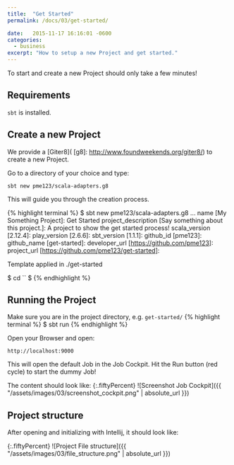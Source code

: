```yaml
---
title:  "Get Started"
permalink: /docs/03/get-started/

date:   2015-11-17 16:16:01 -0600
categories:
  - business
excerpt: "How to setup a new Project and get started."
---
```

To start and create a new Project should only take a few minutes!

## Requirements
`sbt` is installed.

## Create a new Project
We provide a [Giter8]( [g8]: http://www.foundweekends.org/giter8/) to create a new Project.

Go to a directory of your choice and type:

`sbt new pme123/scala-adapters.g8`

This will guide you through the creation process.

{% highlight terminal %}
$ sbt new pme123/scala-adapters.g8
...
name [My Something Project]: Get Started
project_description [Say something about this project.]: A project to show the get started process!
scala_version [2.12.4]: 
play_version [2.6.6]: 
sbt_version [1.1.1]: 
github_id [pme123]: 
github_name [get-started]: 
developer_url [https://github.com/pme123]: 
project_url [https://github.com/pme123/get-started]: 

Template applied in ./get-started

$ cd ``
$
{% endhighlight %}

## Running the Project
Make sure you are in the project directory, e.g. `get-started/`
{% highlight terminal %}
$ sbt run
{% endhighlight %}

Open your Browser and open:

`http://localhost:9000`

This will open the default Job in the Job Cockpit. 
Hit the Run button (red cycle) to start the dummy Job!

The content should look like:
{:.fiftyPercent}
![Screenshot Job Cockpit]({{ "/assets/images/03/screenshot_cockpit.png" | absolute_url }})

## Project structure
After opening and initializing with Intellij, it should look like:

{:.fiftyPercent}
![Project File structure]({{ "/assets/images/03/file_structure.png" | absolute_url }})

